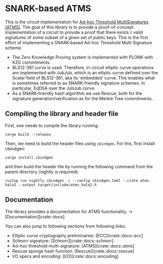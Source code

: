  # SNARK-based ATMS
This is the circuit implementation for [Ad-hoc Threshold MultiSignatures (ATMS)](https://ieeexplore.ieee.org/stamp/stamp.jsp?tp=&arnumber=8835275).
The goal of this library is to provide a proof-of-concept implementation of a circuit to provide a proof that there exists `t` valid signatures of some subset of a given set of public keys. 
This is the first effort of implementing a SNARK-based Ad-hoc Threshold Multi Signature scheme.

* The Zero Knowledge Proving system is implemented with PLONK with KZG commitments.
* BLS12-381 curve is used. Therefore, in-circuit elliptic curve operations are implemented with JubJub, which is an elliptic curve defined over the Scalar field of BLS12-381, aka its 'embedded' curve. This enables what is sometimes referred to as SNARK-friendly signature schemes. In particular, EdDSA over the JubJub curve. 
* As a SNARK-friendly hash algorithm we use Rescue, both for the signature generation/verification as for the Merkle Tree commitments.

## Compiling the library and header file
First, one needs to compile the library running:
```shell
cargo build --release
```

Then, we need to build the header files using `cbindgen`. For this, first install
cbindgen:
```shell
cargo install cbindgen
```

and then build the header file by running the following command from the parent directory (nightly is required):
```shell
rustup run nightly cbindgen ./ --config cbindgen.toml --crate atms-halo2 --output target/include/atms_halo2.h
```

## Documentation
The library provides a documentation for ATMS functionality. $\rightarrow$ [Documentation][crate::docs].

You can also jump to following sections from following links: 
- Elliptic curve cryptography preliminaries: [ECC][crate::docs::ecc]
- Schnorr signature: [Schnorr][crate::docs::schnorr]
- Ad-hoc threshold multi-signature: [ATMS][crate::docs::atms]
- Rescue sponge hash function: [Rescue][crate::docs::rescue]
- I/O specs and encoding: [I/O][crate::docs::encoding]